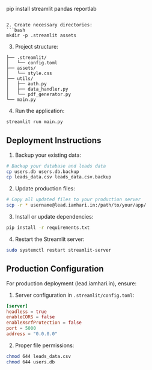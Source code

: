 pip install streamlit pandas reportlab
```

2. Create necessary directories:
```bash
mkdir -p .streamlit assets
```

3. Project structure:
```
├── .streamlit/
│   └── config.toml
├── assets/
│   └── style.css
├── utils/
│   ├── auth.py
│   ├── data_handler.py
│   └── pdf_generator.py
└── main.py
```

4. Run the application:
```bash
streamlit run main.py
```

## Deployment Instructions

1. Backup your existing data:
```bash
# Backup your database and leads data
cp users.db users.db.backup
cp leads_data.csv leads_data.csv.backup
```

2. Update production files:
```bash
# Copy all updated files to your production server
scp -r * username@lead.iamhari.in:/path/to/your/app/
```

3. Install or update dependencies:
```bash
pip install -r requirements.txt
```

4. Restart the Streamlit server:
```bash
sudo systemctl restart streamlit-server
```

## Production Configuration

For production deployment (lead.iamhari.in), ensure:

1. Server configuration in `.streamlit/config.toml`:
```toml
[server]
headless = true
enableCORS = false
enableXsrfProtection = false
port = 5000
address = "0.0.0.0"
```

2. Proper file permissions:
```bash
chmod 644 leads_data.csv
chmod 644 users.db